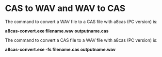 # CAS to WAV and WAV to CAS  
  
The command to convert a WAV file to a CAS file with a8cas (PC version) is:  
  
__a8cas-convert.exe filename.wav outputname.cas__  
  
  
The command to convert a CAS file to a WAV file with a8cas (PC version) is:  
  
__a8cas-convert.exe -fs filename.cas outputname.wav__  
  
